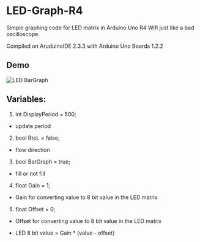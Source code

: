 # LED-Graph-R4
Simple graphing code for LED matrix in Arduino Uno R4 Wifi
just like a bad oscilloscope.

Compiled on AruduinoIDE 2.3.3 with Arduino Uno Boards 1.2.2

## Demo
![LED BarGraph](https://github.com/user-attachments/assets/19ee3e28-9b5a-45d3-b837-ee8e1e045207)

## Variables:
1. int DisplayPeriod = 500;
  - update period
2. bool RtoL = false;
  - flow direction
3. bool BarGraph = true;
  - fill or not fill
4. float Gain = 1;
  - Gain for converting value to 8 bit value in the LED matrix
5. float Offset = 0;
  - Offset for converting value to 8 bit value in the LED matrix

- LED 8 bit value = Gain * (value - offset)

